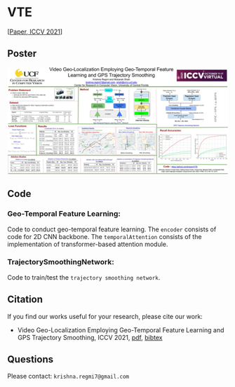 # VTE

[[Paper, ICCV 2021](https://openaccess.thecvf.com/content/ICCV2021/papers/Regmi_Video_Geo-Localization_Employing_Geo-Temporal_Feature_Learning_and_GPS_Trajectory_Smoothing_ICCV_2021_paper.pdf)]

## Poster
![poster](resources/iccv2021_poster.jpg)


## Code

### Geo-Temporal Feature Learning: 
Code to conduct geo-temporal feature learning. The `encoder` consists of code for 2D CNN backbone. The `temporalAttention` consists of the implementation of transformer-based attention module.


### TrajectorySmoothingNetwork: 
Code to train/test the `trajectory smoothing network`.



## Citation
If you find our works useful for your research, please cite our work: 

- Video Geo-Localization Employing Geo-Temporal Feature Learning and GPS Trajectory Smoothing, ICCV 2021, [pdf](https://openaccess.thecvf.com/content/ICCV2021/papers/Regmi_Video_Geo-Localization_Employing_Geo-Temporal_Feature_Learning_and_GPS_Trajectory_Smoothing_ICCV_2021_paper.pdf), [bibtex](https://github.com/kregmi/VTE/tree/master/resources/bibtex_iccv2021.txt)


## Questions

Please contact: `krishna.regmi7@gmail.com`
